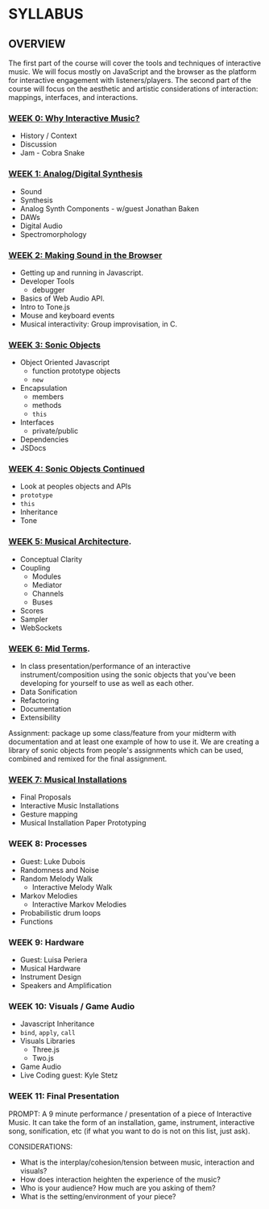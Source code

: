 # SYLLABUS

## OVERVIEW

The first part of the course will cover the tools and techniques of interactive music. We will focus mostly on JavaScript and the browser as the platform for interactive engagement with listeners/players. The second part of the course will focus on the aesthetic and artistic considerations of interaction: mappings, interfaces, and interactions. 

### [WEEK 0: Why Interactive Music?](week0/)

* History / Context
* Discussion
* Jam - Cobra Snake

### [WEEK 1: Analog/Digital Synthesis](week1/)

* Sound
* Synthesis
* Analog Synth Components - w/guest Jonathan Baken
* DAWs
* Digital Audio
* Spectromorphology

### [WEEK 2: Making Sound in the Browser](week2/)

* Getting up and running in Javascript. 
* Developer Tools
	* debugger
* Basics of Web Audio API. 
* Intro to Tone.js
* Mouse and keyboard events
* Musical interactivity: Group improvisation, in C. 

### [WEEK 3: Sonic Objects](week3/)

* Object Oriented Javascript
	* function prototype objects
	* `new`
* Encapsulation
	* members
	* methods
	* `this`
* Interfaces
	* private/public
* Dependencies
* JSDocs

### [WEEK 4: Sonic Objects Continued](week4/)

* Look at peoples objects and APIs
* `prototype`
* `this`
* Inheritance
* Tone

### [WEEK 5: Musical Architecture](week5/).

* Conceptual Clarity
* Coupling
	* Modules
	* Mediator
	* Channels
	* Buses
* Scores
* Sampler
* WebSockets

### [WEEK 6: Mid Terms](week6/).

* In class presentation/performance of an interactive instrument/composition using the sonic objects that you've been developing for yourself to use as well as each other. 
* Data Sonification
* Refactoring
* Documentation
* Extensibility

Assignment: package up some class/feature from your midterm with documentation and at least one example of how to use it. We are creating a library of sonic objects from people's assignments which can be used, combined and remixed for the final assignment. 

### [WEEK 7: Musical Installations](week7/)

* Final Proposals
* Interactive Music Installations
* Gesture mapping
* Musical Installation Paper Prototyping

### WEEK 8: Processes

* Guest: Luke Dubois
* Randomness and Noise
* Random Melody Walk
	* Interactive Melody Walk
* Markov Melodies
	* Interactive Markov Melodies
* Probabilistic drum loops
* Functions

### WEEK 9: Hardware

* Guest: Luisa Periera
* Musical Hardware
* Instrument Design
* Speakers and Amplification

### WEEK 10: Visuals / Game Audio

* Javascript Inheritance
* `bind`, `apply`, `call`
* Visuals Libraries
	* Three.js
	* Two.js
* Game Audio
* Live Coding guest: Kyle Stetz

### WEEK 11: Final Presentation

PROMPT: A 9 minute performance / presentation of a piece of Interactive Music. It can take the form of an installation, game, instrument, interactive song, sonification, etc (if what you want to do is not on this list, just ask). 

CONSIDERATIONS: 
* What is the interplay/cohesion/tension between music, interaction and visuals? 
* How does interaction heighten the experience of the music?
* Who is your audience? How much are you asking of them?
* What is the setting/environment of your piece?